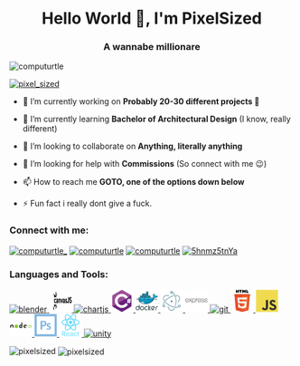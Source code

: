 <h1 align="center">Hello World 👋, I'm PixelSized</h1>
<h3 align="center">A wannabe millionare</h3>

<p align="left"> <img src="https://komarev.com/ghpvc/?username=computurtle&label=Profile%20views&color=0e75b6&style=flat" alt="computurtle" /> </p>

<p align="left"> <a href="https://twitter.com/computurtle_" target="blank"><img src="https://img.shields.io/twitter/follow/pixel_sized?logo=twitter&style=for-the-badge" alt="pixel_sized" /></a> </p>

- 🔭 I’m currently working on **Probably 20-30 different projects 🤣**

- 🌱 I’m currently learning **Bachelor of Architectural Design** (I know, really different)

- 👯 I’m looking to collaborate on **Anything, literally anything**

- 🤝 I’m looking for help with **Commissions** (So connect with me 😉)

- 📫 How to reach me **GOTO, one of the options down below**

- ⚡ Fun fact i really dont give a fuck.

<h3 align="left">Connect with me:</h3>
<p align="left">
<a href="https://twitter.com/pixel_sized" target="blank"><img align="center" src="https://raw.githubusercontent.com/rahuldkjain/github-profile-readme-generator/master/src/images/icons/Social/twitter.svg" alt="computurtle_" height="30" width="40" /></a>
<a href="https://instagram.com/jenk.ess" target="blank"><img align="center" src="https://raw.githubusercontent.com/rahuldkjain/github-profile-readme-generator/master/src/images/icons/Social/instagram.svg" alt="computurtle" height="30" width="40" /></a>
<a href="https://www.youtube.com/c/pixelsized" target="blank"><img align="center" src="https://raw.githubusercontent.com/rahuldkjain/github-profile-readme-generator/master/src/images/icons/Social/youtube.svg" alt="computurtle" height="30" width="40" /></a>
<a href="https://discordapp.com/users/216852520088109056" target="blank"><img align="center" src="https://raw.githubusercontent.com/rahuldkjain/github-profile-readme-generator/master/src/images/icons/Social/discord.svg" alt="5hnmz5tnYa" height="30" width="40" /></a>
</p>

<h3 align="left">Languages and Tools:</h3>
<p align="left"> <a href="https://www.blender.org/" target="_blank"> <img src="https://download.blender.org/branding/community/blender_community_badge_white.svg" alt="blender" width="40" height="40"/> </a> <a href="https://canvasjs.com" target="_blank"> <img src="https://raw.githubusercontent.com/Hardik0307/Hardik0307/master/assets/canvasjs-charts.svg" alt="canvasjs" width="40" height="40"/> </a> <a href="https://www.chartjs.org" target="_blank"> <img src="https://www.chartjs.org/media/logo-title.svg" alt="chartjs" width="40" height="40"/> </a> <a href="https://www.w3schools.com/cs/" target="_blank"> <img src="https://raw.githubusercontent.com/devicons/devicon/master/icons/csharp/csharp-original.svg" alt="csharp" width="40" height="40"/> </a> <a href="https://www.docker.com/" target="_blank"> <img src="https://raw.githubusercontent.com/devicons/devicon/master/icons/docker/docker-original-wordmark.svg" alt="docker" width="40" height="40"/> </a> <a href="https://www.electronjs.org" target="_blank"> <img src="https://raw.githubusercontent.com/devicons/devicon/master/icons/electron/electron-original.svg" alt="electron" width="40" height="40"/> </a> <a href="https://expressjs.com" target="_blank"> <img src="https://raw.githubusercontent.com/devicons/devicon/master/icons/express/express-original-wordmark.svg" alt="express" width="40" height="40"/> </a> <a href="https://git-scm.com/" target="_blank"> <img src="https://www.vectorlogo.zone/logos/git-scm/git-scm-icon.svg" alt="git" width="40" height="40"/> </a> <a href="https://www.w3.org/html/" target="_blank"> <img src="https://raw.githubusercontent.com/devicons/devicon/master/icons/html5/html5-original-wordmark.svg" alt="html5" width="40" height="40"/> </a> <a href="https://developer.mozilla.org/en-US/docs/Web/JavaScript" target="_blank"> <img src="https://raw.githubusercontent.com/devicons/devicon/master/icons/javascript/javascript-original.svg" alt="javascript" width="40" height="40"/> </a> <a href="https://nodejs.org" target="_blank"> <img src="https://raw.githubusercontent.com/devicons/devicon/master/icons/nodejs/nodejs-original-wordmark.svg" alt="nodejs" width="40" height="40"/> </a> <a href="https://www.photoshop.com/en" target="_blank"> <img src="https://raw.githubusercontent.com/devicons/devicon/master/icons/photoshop/photoshop-line.svg" alt="photoshop" width="40" height="40"/> </a> <a href="https://reactjs.org/" target="_blank"> <img src="https://raw.githubusercontent.com/devicons/devicon/master/icons/react/react-original-wordmark.svg" alt="react" width="40" height="40"/> </a> <a href="https://unity.com/" target="_blank"> <img src="https://www.vectorlogo.zone/logos/unity3d/unity3d-icon.svg" alt="unity" width="40" height="40"/> </a> </p>

<p><img align="left" src="https://github-readme-stats.vercel.app/api?username=pixelsized&count_private=true&show_icons=true&theme=radical" alt="pixelsized" /></p>

<p>&nbsp;<img align="center" src="https://github-readme-stats.vercel.app/api/top-langs/?username=pixelsized&layout=compact&theme=radical" alt="pixelsized" /></p>
